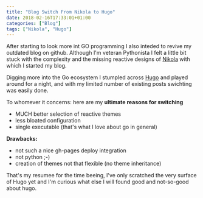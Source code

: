 ```yaml
---
title: "Blog Switch From Nikola to Hugo"
date: 2018-02-16T17:33:01+01:00
categories: ["Blog"]
tags: ["Nikola", "Hugo"]
---
```


After starting to look more int GO programming I also inteded to revive my outdated blog on github.
Although I'm veteran Pythonista I felt a little bit stuck with the complexity and the missing reactive designs of [Nikola][1]
with which I started my blog. 

Digging more into the Go ecosystem I stumpled across [Hugo][2] and played around for a night, and with my limited number
of existing posts swichting was easily done.

To whomever it concerns: here are my **ultimate reasons for switching**

* MUCH better selection of reactive themes
* less bloated configuration
* single executable (that's what I love about go in general)


**Drawbacks:**

* not such a nice gh-pages deploy integration
* not python ;-)
* creation of themes not that flexible (no theme inheritance)


That's my resumee for the time beeing, I've only scratched the very surface of Hugo yet and I'm curious what else I will found good and not-so-good about hugo.


[1]: http://getnikola.com
[2]: http://gohugo.io